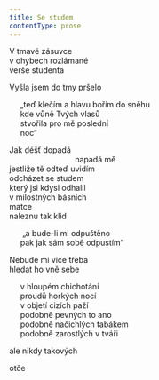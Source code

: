 ```yaml
---
title: Se studem
contentType: prose
---
```


<section>

V tmavé zásuvce  
v ohybech rozlámané  
verše studenta

Vyšla jsem do tmy pršelo

     „teď klečím a hlavu bořím do sněhu  
     kde vůně Tvých vlasů  
     stvořila pro mě poslední  
     noc“

Jak déšť dopadá  
                              napadá mě  
jestliže tě odteď uvidím  
odcházet se studem  
který jsi kdysi odhalil  
v milostných básních  
matce  
naleznu tak klid

      „a bude-li mi odpuštěno  
     pak jak sám sobě odpustím“

Nebude mi více třeba  
hledat ho vně sebe

     v hloupém chichotání  
     proudů horkých nocí  
     v objetí cizích paží  
     podobně pevných to ano  
     podobně načichlých tabákem  
     podobně zarostlých v tváři

ale nikdy takových

otče

</section>
